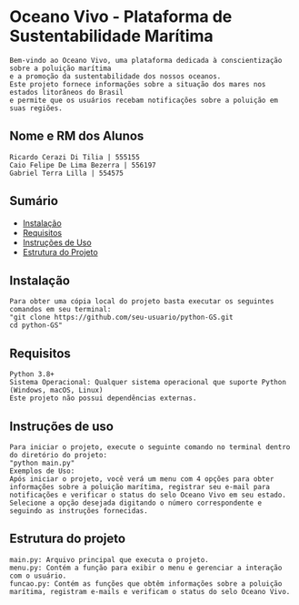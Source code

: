 # Oceano Vivo - Plataforma de Sustentabilidade Marítima
    Bem-vindo ao Oceano Vivo, uma plataforma dedicada à conscientização sobre a poluição marítima
    e a promoção da sustentabilidade dos nossos oceanos.
    Este projeto fornece informações sobre a situação dos mares nos estados litorâneos do Brasil
    e permite que os usuários recebam notificações sobre a poluição em suas regiões.

## Nome e RM dos Alunos
    Ricardo Cerazi Di Tilia | 555155
    Caio Felipe De Lima Bezerra | 556197
    Gabriel Terra Lilla | 554575

## Sumário
- [Instalação](#instalação)
- [Requisitos](#requisitos)
- [Instruções de Uso](#instruções-de-uso)
- [Estrutura do Projeto](#estrutura-do-projeto)


## Instalação
    Para obter uma cópia local do projeto basta executar os seguintes comandos em seu terminal:
    "git clone https://github.com/seu-usuario/python-GS.git
    cd python-GS"

## Requisitos
    Python 3.8+
    Sistema Operacional: Qualquer sistema operacional que suporte Python (Windows, macOS, Linux)
    Este projeto não possui dependências externas.

## Instruções de uso
    Para iniciar o projeto, execute o seguinte comando no terminal dentro do diretório do projeto:
    "python main.py"
    Exemplos de Uso:
    Após iniciar o projeto, você verá um menu com 4 opções para obter informações sobre a poluição marítima, registrar seu e-mail para notificações e verificar o status do selo Oceano Vivo em seu estado. Selecione a opção desejada digitando o número correspondente e seguindo as instruções fornecidas.

## Estrutura do projeto
    main.py: Arquivo principal que executa o projeto.
    menu.py: Contém a função para exibir o menu e gerenciar a interação com o usuário.
    funcao.py: Contém as funções que obtêm informações sobre a poluição marítima, registram e-mails e verificam o status do selo Oceano Vivo.
